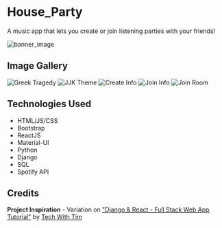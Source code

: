 # House_Party
A music app that lets you create or join listening parties with your friends! 

![banner_image](https://i.imgur.com/S8I1QNd.png)

## Image Gallery
![Greek Tragedy](https://i.imgur.com/Sp3PZLF.png)
![JJK Theme](https://i.imgur.com/mjyX2hq.png)
![Create Info](https://i.imgur.com/40MJU9n.png)
![Join Info](https://i.imgur.com/3b4DLpl.png)
![Join Room](https://i.imgur.com/16cbukD.png)

## Technologies Used
* HTML/JS/CSS
* Bootstrap
* ReactJS
* Material-UI
* Python
* Django
* SQL
* Spotify API

## Credits

**Project Inspiration** - Variation on ["Django & React - Full Stack Web App Tutorial"](https://www.youtube.com/watch?v=JD-age0BPVo&list=PLzMcBGfZo4-kCLWnGmK0jUBmGLaJxvi4j) by [Tech With Tim](https://www.youtube.com/@TechWithTim)